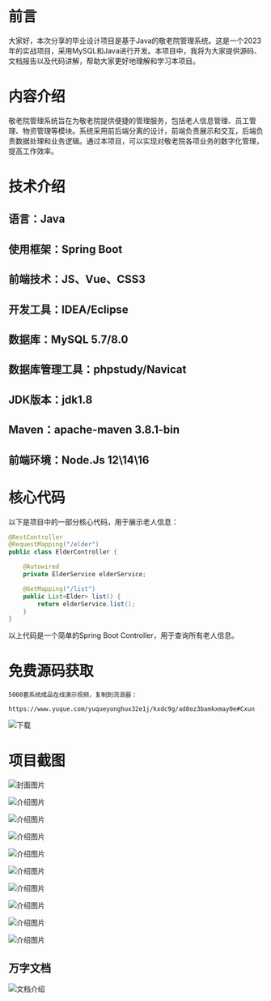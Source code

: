 # 前言

大家好，本次分享的毕业设计项目是基于Java的敬老院管理系统。这是一个2023年的实战项目，采用MySQL和Java进行开发。本项目中，我将为大家提供源码、文档报告以及代码讲解，帮助大家更好地理解和学习本项目。

# 内容介绍

敬老院管理系统旨在为敬老院提供便捷的管理服务，包括老人信息管理、员工管理、物资管理等模块。系统采用前后端分离的设计，前端负责展示和交互，后端负责数据处理和业务逻辑。通过本项目，可以实现对敬老院各项业务的数字化管理，提高工作效率。

# 技术介绍

## 语言：Java

## 使用框架：Spring Boot

## 前端技术：JS、Vue、CSS3

## 开发工具：IDEA/Eclipse

## 数据库：MySQL 5.7/8.0

## 数据库管理工具：phpstudy/Navicat

## JDK版本：jdk1.8

## Maven：apache-maven 3.8.1-bin

## 前端环境：Node.Js 12\14\16

# 核心代码

以下是项目中的一部分核心代码，用于展示老人信息：

```java
@RestController
@RequestMapping("/elder")
public class ElderController {

    @Autowired
    private ElderService elderService;

    @GetMapping("/list")
    public List<Elder> list() {
        return elderService.list();
    }
}
```

以上代码是一个简单的Spring Boot Controller，用于查询所有老人信息。

# 免费源码获取

```
5000套系统成品在线演示视频，复制到流浪器： 
```
```
https://www.yuque.com/yuqueyonghux32e1j/kxdc9g/ad8oz3bamkxmay0e#Cxun
```
![下载](https://img12.360buyimg.com/ddimg/jfs/t1/339687/11/1349/28408/68ad865fF412d7877/adaa650483a100f2.jpg)

# 项目截图

![封面图片](https://img14.360buyimg.com/ddimg/jfs/t1/328151/22/4645/95775/689e0724F3ad03e49/d634b68b3c77a9ee.jpg)

![介绍图片](https://img13.360buyimg.com/ddimg/jfs/t1/316380/18/25863/24697/689e0706F005270d3/35e210129dfe79b2.jpg)

![介绍图片](https://img12.360buyimg.com/ddimg/jfs/t1/292441/23/22884/30465/689e0706F734b2989/7111c34ec5b5dea9.jpg)

![介绍图片](https://img14.360buyimg.com/ddimg/jfs/t1/312815/34/25956/70972/689e0707Fe3b7f2f7/eeaf1d4a0596328a.jpg)

![介绍图片](https://img13.360buyimg.com/ddimg/jfs/t1/286483/14/25706/43509/689e0707F2a9fb29e/52bf4962acc5a824.jpg)

![介绍图片](https://img12.360buyimg.com/ddimg/jfs/t1/311098/39/26305/33137/689e0708F5ba9d87a/13146fe2a1b5f1e5.jpg)

![介绍图片](https://img11.360buyimg.com/ddimg/jfs/t1/307348/10/26488/30982/689e0708Faf5531f9/bfcd76772bd2a96c.jpg)

![介绍图片](https://img13.360buyimg.com/ddimg/jfs/t1/327262/4/4542/31899/689e0709F765b5b65/668f9c7ae3392bef.jpg)

![介绍图片](https://img13.360buyimg.com/ddimg/jfs/t1/231253/22/34414/50719/689e0709Fb7bb0c06/5153b4b53c326cc8.jpg)

![介绍图片](https://img11.360buyimg.com/ddimg/jfs/t1/328930/36/4595/72988/689e0709F97012cab/e52be84b3739ccce.jpg)


## 万字文档
![文档介绍](https://img14.360buyimg.com/ddimg/jfs/t1/338393/1/3576/156947/68b1ad0cF74dc525c/ff9cd6c574295685.jpg)
